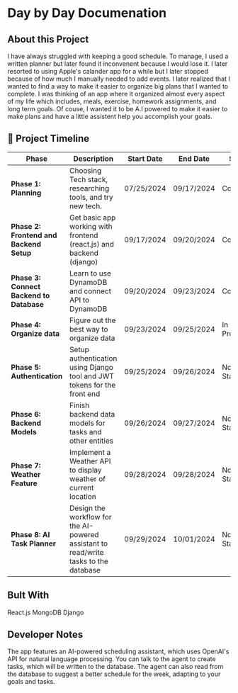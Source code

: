 # Day by Day Documenation

## About this Project

I have always struggled with keeping a good schedule. To manage, I used a written planner but later found it inconvenent because I would lose it.
I later resorted to using Apple's calander app for a while but I later stopped because of how much I manually needed to add events. I later realized
that I wanted to find a way to make it easier to organize big plans that I wanted to complete. I was thinking of an app where it organized almost every aspect of my life which includes, meals, exercise, homework assignments, and long term goals. Of couse, I wanted it to be A.I powered to make it easier to make plans and have a little assistent help you accomplish your goals.

## 📅 Project Timeline

| **Phase**                                | **Description**                                                                      | **Start Date** | **End Date** | **Status**  |
| ---------------------------------------- | ------------------------------------------------------------------------------------ | -------------- | ------------ | ----------- |
| **Phase 1: Planning**                    | Choosing Tech stack, researching tools, and try new tech.                            | 07/25/2024     | 09/17/2024   | Completed   |
| **Phase 2: Frontend and Backend Setup**  | Get basic app working with frontend (react.js) and backend (django)                  | 09/17/2024     | 09/20/2024   | Completed   |
| **Phase 3: Connect Backend to Database** | Learn to use DynamoDB and connect API to DynamoDB                                    | 09/20/2024     | 09/23/2024   | Completed   |
| **Phase 4: Organize data**               | Figure out the best way to organize data                                             | 09/23/2024     | 09/25/2024   | In Progress |
| **Phase 5: Authentication**              | Setup authentication using Django tool and JWT tokens for the front end              | 09/25/2024     | 09/26/2024   | Not Started |
| **Phase 6: Backend Models**              | Finish backend data models for tasks and other entities                              | 09/26/2024     | 09/27/2024   | Not Started |
| **Phase 7: Weather Feature**             | Implement a Weather API to display weather of current location                       | 09/28/2024     | 09/28/2024   | Not Started |
| **Phase 8: AI Task Planner**             | Design the workflow for the AI-powered assistant to read/write tasks to the database | 09/29/2024     | 10/01/2024   | Not Started |

## Bult With

React.js
MongoDB
Django

## Developer Notes

The app features an AI-powered scheduling assistant, which uses OpenAI's API for natural language processing. You can talk to the agent to create tasks, which will be written to the database. The agent can also read from the database to suggest a better schedule for the week, adapting to your goals and tasks.
